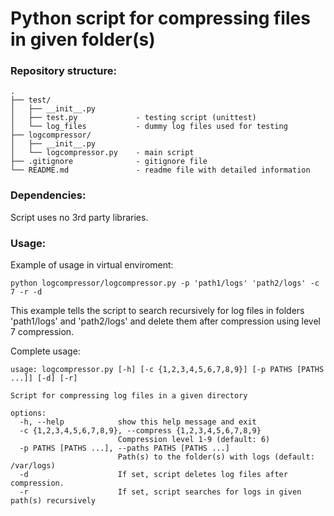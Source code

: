 # Python script for compressing files in given folder(s)

### Repository structure:
```
.
├── test/
│   ├── __init__.py
│   ├── test.py             - testing script (unittest)
│   └── log_files           - dummy log files used for testing
├── logcompressor/
│   ├── __init__.py
│   └── logcompressor.py    - main script
├── .gitignore              - gitignore file
└── README.md               - readme file with detailed information
```

### Dependencies:
Script uses no 3rd party libraries.

### Usage:
Example of usage in virtual enviroment:

```python logcompressor/logcompressor.py -p 'path1/logs' 'path2/logs' -c 7 -r -d```

This example tells the script to search recursively for log files in folders 'path1/logs' and 'path2/logs' and delete them after compression using level 7 compression. 

Complete usage:
```
usage: logcompressor.py [-h] [-c {1,2,3,4,5,6,7,8,9}] [-p PATHS [PATHS ...]] [-d] [-r]

Script for compressing log files in a given directory

options:
  -h, --help            show this help message and exit
  -c {1,2,3,4,5,6,7,8,9}, --compress {1,2,3,4,5,6,7,8,9}
                        Compression level 1-9 (default: 6)
  -p PATHS [PATHS ...], --paths PATHS [PATHS ...]
                        Path(s) to the folder(s) with logs (default: /var/logs)
  -d                    If set, script deletes log files after compression.
  -r                    If set, script searches for logs in given path(s) recursively
  ```
